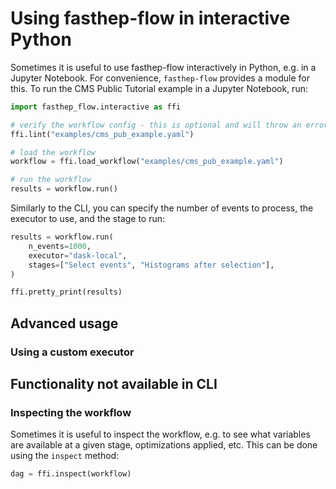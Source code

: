 # Using fasthep-flow in interactive Python

Sometimes it is useful to use fasthep-flow interactively in Python, e.g. in a
Jupyter Notebook. For convenience, `fasthep-flow` provides a module for this. To
run the CMS Public Tutorial example in a Jupyter Notebook, run:

```python
import fasthep_flow.interactive as ffi

# verify the workflow config - this is optional and will throw an error if the config is invalid
ffi.lint("examples/cms_pub_example.yaml")

# load the workflow
workflow = ffi.load_workflow("examples/cms_pub_example.yaml")

# run the workflow
results = workflow.run()
```

Similarly to the CLI, you can specify the number of events to process, the
executor to use, and the stage to run:

```python
results = workflow.run(
    n_events=1000,
    executor="dask-local",
    stages=["Select events", "Histograms after selection"],
)

ffi.pretty_print(results)
```

## Advanced usage

### Using a custom executor

## Functionality not available in CLI

### Inspecting the workflow

Sometimes it is useful to inspect the workflow, e.g. to see what variables are
available at a given stage, optimizations applied, etc. This can be done using
the `inspect` method:

```python
dag = ffi.inspect(workflow)
```
